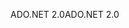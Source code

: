 <span data-ttu-id="1219d-101">ADO.NET 2.0</span><span class="sxs-lookup"><span data-stu-id="1219d-101">ADO.NET 2.0</span></span>